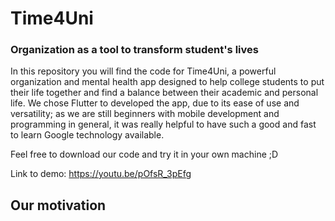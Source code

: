 # Time4Uni

### Organization as a tool to transform student's lives

In this repository you will find the code for Time4Uni, a powerful organization and mental health app designed to help college students to put their life together and find a balance between their academic and personal life. We chose Flutter to developed the app, due to its ease of use and versatility; as we are still beginners with mobile development and programming in general, it was really helpful to have such a good and fast to learn Google technology available.

Feel free to download our code and try it in your own machine ;D

Link to demo: https://youtu.be/pOfsR_3pEfg

## Our motivation

